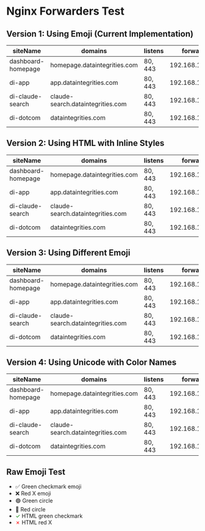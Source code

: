 # Nginx Forwarders Test

## Version 1: Using Emoji (Current Implementation)

| siteName | domains | listens | forwardsTo | allow | prv | ena |
|---|---|---|---|---|---|---|
| dashboard-homepage | homepage.dataintegrities.com | 80, 443 | 192.168.1.90:3000 | 192.168.1.0/24 | ✅ | ✅ |
| di-app | app.dataintegrities.com | 80, 443 | 192.168.1.22:80 |  | ❌ | ✅ |
| di-claude-search | claude-search.dataintegrities.com | 80, 443 | 192.168.1.70:3101 | 192.168.1.0/24 | ✅ | ✅ |
| di-dotcom | dataintegrities.com | 80, 443 | 192.168.1.20:80 |  | ❌ | ✅ |

## Version 2: Using HTML with Inline Styles

| siteName | domains | listens | forwardsTo | allow | prv | ena |
|---|---|---|---|---|---|---|
| dashboard-homepage | homepage.dataintegrities.com | 80, 443 | 192.168.1.90:3000 | 192.168.1.0/24 | <span style="color: green">✓</span> | <span style="color: green">✓</span> |
| di-app | app.dataintegrities.com | 80, 443 | 192.168.1.22:80 |  | <span style="color: red">✗</span> | <span style="color: green">✓</span> |
| di-claude-search | claude-search.dataintegrities.com | 80, 443 | 192.168.1.70:3101 | 192.168.1.0/24 | <span style="color: green">✓</span> | <span style="color: green">✓</span> |
| di-dotcom | dataintegrities.com | 80, 443 | 192.168.1.20:80 |  | <span style="color: red">✗</span> | <span style="color: green">✓</span> |

## Version 3: Using Different Emoji

| siteName | domains | listens | forwardsTo | allow | prv | ena |
|---|---|---|---|---|---|---|
| dashboard-homepage | homepage.dataintegrities.com | 80, 443 | 192.168.1.90:3000 | 192.168.1.0/24 | 🟢 | 🟢 |
| di-app | app.dataintegrities.com | 80, 443 | 192.168.1.22:80 |  | 🔴 | 🟢 |
| di-claude-search | claude-search.dataintegrities.com | 80, 443 | 192.168.1.70:3101 | 192.168.1.0/24 | 🟢 | 🟢 |
| di-dotcom | dataintegrities.com | 80, 443 | 192.168.1.20:80 |  | 🔴 | 🟢 |

## Version 4: Using Unicode with Color Names

| siteName | domains | listens | forwardsTo | allow | prv | ena |
|---|---|---|---|---|---|---|
| dashboard-homepage | homepage.dataintegrities.com | 80, 443 | 192.168.1.90:3000 | 192.168.1.0/24 | ✓ (green) | ✓ (green) |
| di-app | app.dataintegrities.com | 80, 443 | 192.168.1.22:80 |  | ✗ (red) | ✓ (green) |
| di-claude-search | claude-search.dataintegrities.com | 80, 443 | 192.168.1.70:3101 | 192.168.1.0/24 | ✓ (green) | ✓ (green) |
| di-dotcom | dataintegrities.com | 80, 443 | 192.168.1.20:80 |  | ✗ (red) | ✓ (green) |

## Raw Emoji Test

- ✅ Green checkmark emoji
- ❌ Red X emoji  
- 🟢 Green circle
- 🔴 Red circle
- <span style="color: green">✓</span> HTML green checkmark
- <span style="color: red">✗</span> HTML red X